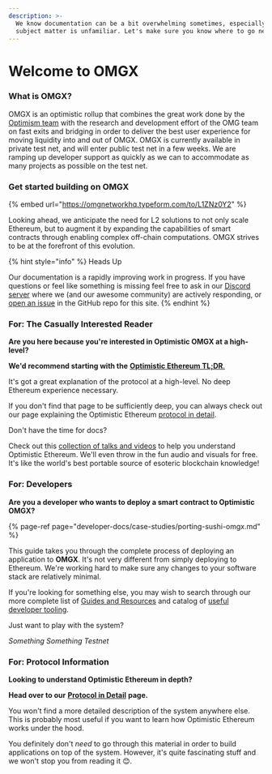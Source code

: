 ```yaml
---
description: >-
  We know documentation can be a bit overwhelming sometimes, especially when the
  subject matter is unfamiliar. Let's make sure you know where to go next!
---
```


# Welcome to OMGX

### What is OMGX?

OMGX is an optimistic rollup that combines the great work done by the [Optimism team](https://community.optimism.io) with the research and development effort of the OMG team on fast exits and bridging in order to deliver the best user experience for moving liquidity into and out of OMGX. OMGX is currently available in private test net, and will enter public test net in a few weeks. We are ramping up developer support as quickly as we can to accommodate as many projects as possible on the test net.

### Get started building on OMGX

{% embed url="https://omgnetworkhq.typeform.com/to/L1ZNz0Y2" %}



Looking ahead, we anticipate the need for L2 solutions to not only scale Ethereum, but to augment it by expanding the capabilities of smart contracts through enabling complex off-chain computations. OMGX strives to be at the forefront of this evolution.

{% hint style="info" %}
Heads Up

Our documentation is a rapidly improving work in progress. If you have questions or feel like something is missing feel free to ask in our [Discord server](https://omg.eco/support) where we \(and our awesome community\) are actively responding, or [open an issue](https://github.com/ScopeLift/ovm-uniswap-v2-core) in the GitHub repo for this site.
{% endhint %}

### For: The Casually Interested Reader <a id="for-the-casually-interested-reader"></a>

**Are you here because you're interested in Optimistic OMGX at a high-level?**

**We'd recommend starting with the** [**Optimistic Ethereum TL;DR**.](faq.md#what-is-omgx)

It's got a great explanation of the protocol at a high-level. No deep Ethereum experience necessary.

If you don't find that page to be sufficiently deep, you can always check out our page explaining the Optimistic Ethereum [protocol in detail](https://community.optimism.io/docs/protocol/protocol.html).

Don't have the time for docs?

Check out this [collection of talks and videos](https://community.optimism.io/docs/resources/talks.html) to help you understand Optimistic Ethereum. We'll even throw in the fun audio and visuals for free. It's like the world's best portable source of esoteric blockchain knowledge!

### For: Developers <a id="for-developers"></a>

**Are you a developer who wants to deploy a smart contract to Optimistic OMGX?**

{% page-ref page="developer-docs/case-studies/porting-sushi-omgx.md" %}

This guide takes you through the complete process of deploying an application to **OMGX**. It's not very different from simply deploying to Ethereum. We're working hard to make sure any changes to your software stack are relatively minimal.

If you're looking for something else, you may wish to search through our more complete list of [Guides and Resources](https://community.optimism.io/docs/resources/tutorials.html) and catalog of [useful developer tooling](developer-docs/tooling.md).

Just want to play with the system?

_Something Something Testnet_

### For: Protocol Information <a id="for-protocol-information"></a>

**Looking to understand Optimistic Ethereum in depth?**

**Head over to our** [**Protocol in Detail**](https://community.optimism.io/docs/protocol/protocol.html) **page.**

You won't find a more detailed description of the system anywhere else. This is probably most useful if you want to learn how Optimistic Ethereum works under the hood.

You definitely don't _need_ to go through this material in order to build applications on top of the system. However, it's quite fascinating stuff and we won't stop you from reading it 😊.

